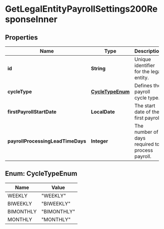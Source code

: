 

# GetLegalEntityPayrollSettings200ResponseInner


## Properties

| Name | Type | Description | Notes |
|------------ | ------------- | ------------- | -------------|
|**id** | **String** | Unique identifier for the legal entity. |  [optional] |
|**cycleType** | [**CycleTypeEnum**](#CycleTypeEnum) | Defines the payroll cycle type. |  [optional] |
|**firstPayrollStartDate** | **LocalDate** | The start date of the first payroll. |  [optional] |
|**payrollProcessingLeadTimeDays** | **Integer** | The number of days required to process payroll. |  [optional] |



## Enum: CycleTypeEnum

| Name | Value |
|---- | -----|
| WEEKLY | &quot;WEEKLY&quot; |
| BIWEEKLY | &quot;BIWEEKLY&quot; |
| BIMONTHLY | &quot;BIMONTHLY&quot; |
| MONTHLY | &quot;MONTHLY&quot; |



